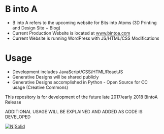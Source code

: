 # B into A

* B into A refers to the upcoming website for Bits into Atoms (3D Printing and Design Site + Blog)
* Current Production Website is located at www.bintoa.com
* Current Website is running WordPress with JS/HTML/CSS Modifications

# Usage
- Development includes JavaScript/CSS/HTML/ReactJS 
- Generative Designs will be shared publicly
- Generative Designs accomplished in Python - Open Source for CC usage (Creative Commons)

This repository is for development of the future late 2017/early 2018 BintoA Release

ADDITIONAL USAGE WILL BE EXPLAINED AND ADDED AS CODE IS DEVELOPED


[![N|Solid](https://cldup.com/dTxpPi9lDf.thumb.png)](https://nodesource.com/products/nsolid)

